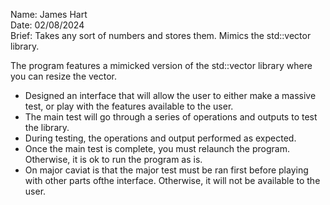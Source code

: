 <p class="has-line-data" data-line-start="0" data-line-end="3">Name: James Hart<br>
Date: 02/08/2024<br>
Brief: Takes any sort of numbers and stores them. Mimics the std::vector library.</p>
<p class="has-line-data" data-line-start="4" data-line-end="5">The program features a mimicked version of the std::vector library where you can resize the vector.</p>
<ul>
<li class="has-line-data" data-line-start="5" data-line-end="6">Designed an interface that will allow the user to either make a massive test, or play with the features available to the user.</li>
<li class="has-line-data" data-line-start="6" data-line-end="7">The main test will go through a series of operations and outputs to test the library.</li>
<li class="has-line-data" data-line-start="7" data-line-end="8">During testing, the operations and output performed as expected.</li>
<li class="has-line-data" data-line-start="8" data-line-end="9">Once the main test is complete, you must relaunch the program. Otherwise, it is ok to run the program as is.</li>
<li class="has-line-data" data-line-start="9" data-line-end="10">On major caviat is that the major test must be ran first before playing with other parts ofthe interface. Otherwise, it will not be available to the user.</li>
</ul>
